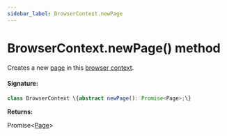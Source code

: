 ```yaml
---
sidebar_label: BrowserContext.newPage
---
```


# BrowserContext.newPage() method

Creates a new [page](./puppeteer.page.md) in this [browser context](./puppeteer.browsercontext.md).

#### Signature:

```typescript
class BrowserContext \{abstract newPage(): Promise<Page>;\}
```

**Returns:**

Promise&lt;[Page](./puppeteer.page.md)&gt;
